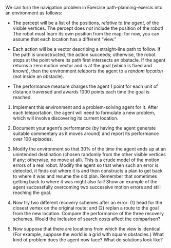 

We can turn the navigation problem in
Exercise <a hreef="#">path-planning-exercis</a> into an environment as
follows:<br>

-   The percept will be a list of the positions, *relative to the
    agent*, of the visible vertices. The percept does
    *not* include the position of the robot! The robot must
    learn its own position from the map; for now, you can assume that
    each location has a different “view.”<br>

-   Each action will be a vector describing a straight-line path
    to follow. If the path is unobstructed, the action succeeds;
    otherwise, the robot stops at the point where its path first
    intersects an obstacle. If the agent returns a zero motion vector
    and is at the goal (which is fixed and known), then the environment
    teleports the agent to a *random location* (not inside
    an obstacle).<br>

-   The performance measure charges the agent 1 point for each unit of
    distance traversed and awards 1000 points each time the goal
    is reached.<br>

1.  Implement this environment and a problem-solving agent for it. After
    each teleportation, the agent will need to formulate a new problem,
    which will involve discovering its current location.<br>

2.  Document your agent’s performance (by having the agent generate
    suitable commentary as it moves around) and report its performance
    over 100 episodes.<br>

3.  Modify the environment so that 30% of the time the agent ends up at
    an unintended destination (chosen randomly from the other visible
    vertices if any; otherwise, no move at all). This is a crude model
    of the motion errors of a real robot. Modify the agent so that when
    such an error is detected, it finds out where it is and then
    constructs a plan to get back to where it was and resume the
    old plan. Remember that sometimes getting back to where it was might
    also fail! Show an example of the agent successfully overcoming two
    successive motion errors and still reaching the goal.<br>

4.  Now try two different recovery schemes after an error: (1) head for
    the closest vertex on the original route; and (2) replan a route to
    the goal from the new location. Compare the performance of the three
    recovery schemes. Would the inclusion of search costs affect the
    comparison?<br>

5.  Now suppose that there are locations from which the view
    is identical. (For example, suppose the world is a grid with
    square obstacles.) What kind of problem does the agent now face?
    What do solutions look like?
